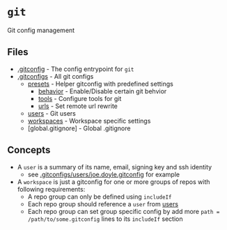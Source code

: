 # `git`

Git config management

## Files

- [.gitconfig](../.gitconfig) - The config entrypoint for `git`
- [.gitconfigs](../.gitconfigs) - All git configs
  - [presets](../.gitconfigs/presets) - Helper gitconfig with predefined settings
    - [behavior](../.gitconfigs/presets/behavior) - Enable/Disable certain git behvior
    - [tools](../.gitconfigs/presets/tools) - Configure tools for git
    - [urls](../.gitconfigs/presets/urls) - Set remote url rewrite
  - [users](../.gitconfigs/users) - Git users
  - [workspaces](../.gitconfigs/workspaces) - Workspace specific settings
  - [global.gitignore] - Global .gitignore

## Concepts

- A `user` is a summary of its name, email, signing key and ssh identity
  - see [.gitconfigs/users/joe.doyle.gitconfig](./../.gitconfigs/users/joe.doyle.gitconfig) for example
- A `workspace` is just a gitconfig for one or more groups of repos with following requirements:
  - A repo group can only be defined using `includeIf`
  - Each repo group should reference a `user` from [users](../.gitconfigs/users)
  - Each repo group can set group specific config by add more `path = /path/to/some.gitconfig` lines to its `includeIf` section
